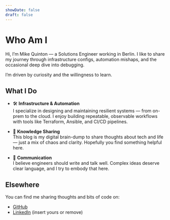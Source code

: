 ```yaml
---
showDate: false
draft: false
---
```


# Who Am I

Hi, I’m Mike Quinton — a Solutions Engineer working in Berlin. I like to share my journey through infrastructure configs, automation mishaps, and the occasional deep dive into debugging.

I’m driven by curiosity and the willingness to learn.

## What I Do

- 🛠️ **Infrastructure & Automation**  
  I specialize in designing and maintaining resilient systems — from on-prem to the cloud. I enjoy building repeatable, observable workflows with tools like Terraform, Ansible, and CI/CD pipelines.

- 🧠 **Knowledge Sharing**  
  This blog is my digital brain-dump to share thoughts about tech and life — just a mix of chaos and clarity. Hopefully you find something helpful here.

- 💬 **Communication**  
  I believe engineers should write and talk well. Complex ideas deserve clear language, and I try to embody that here.

## Elsewhere

You can find me sharing thoughts and bits of code on:

- [GitHub](https://github.com/MikeQuinton)
- [LinkedIn](https://www.linkedin.com/in/) (insert yours or remove)
